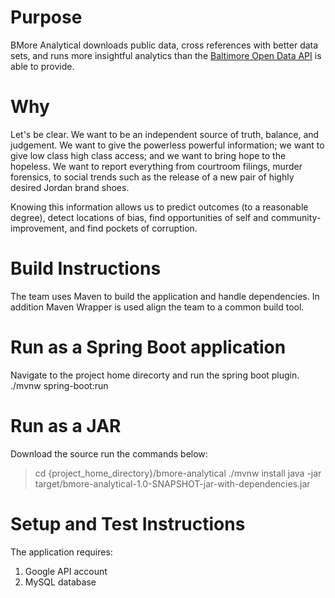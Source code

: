 # Purpose
BMore Analytical downloads public data, cross references with better data sets, and runs more insightful analytics than the [Baltimore Open Data API](https://data.baltimorecity.gov/) is able to provide.

# Why 
Let's be clear. We want to be an independent source of truth, balance, and judgement.  We want to give the powerless powerful information; we want to give low class high class access; and we want to bring hope to the hopeless. We want to report everything from courtroom filings, murder forensics, to social trends such as the release of a new pair of highly desired Jordan brand shoes.  

Knowing this information allows us to predict outcomes (to a reasonable degree), detect locations of bias, find opportunities of self and community-improvement, and find pockets of corruption.

# Build Instructions
The team uses Maven to build the application and handle dependencies. In addition Maven Wrapper is used align the team to a common build tool.

# Run as a Spring Boot application
Navigate to the project home direcorty and run the spring boot plugin.
./mvnw spring-boot:run

# Run as a JAR
Download the source run the commands below:
> cd {project_home_directory}/bmore-analytical
> ./mvnw install 
> java -jar target/bmore-analytical-1.0-SNAPSHOT-jar-with-dependencies.jar

# Setup and Test Instructions
The application requires:
1) Google API account
2) MySQL database 

